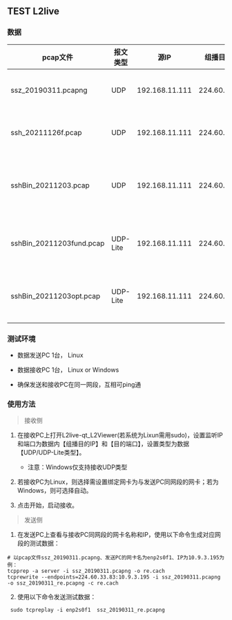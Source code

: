 ## TEST L2live

### 数据

pcap文件 | 报文类型 | 源IP |组播目的IP|目的端口| 内容 |行情日期|行情消息总数
----------|-----|------|-------|---|---|------|---------|
ssz_20190311.pcapng  |UDP|192.168.11.111|224.60.33.83|8888| APEX 深圳L2行情|2019/03/11|665404
ssh_20211126f.pcap |UDP|192.168.11.111|224.60.33.83|8888| APEX 上海L2行情|2021/11/26|332708
sshBin_20211203.pcap|UDP|192.168.11.111|224.60.33.83|8888| APEX 上海L1行情(指数、股票)|2021/12/03| 10749
sshBin_20211203fund.pcap|UDP-Lite|192.168.11.111|224.60.33.83|8888| APEX 上海L1行情(基金)|2021/12/03| 1857
sshBin_20211203opt.pcap|UDP-Lite|192.168.11.111|224.60.33.83|8888| APEX 上海L1行情(期权)|2021/12/03| 11012

### 测试环境

* 数据发送PC 1台， Linux

* 数据接收PC 1台， Linux or Windows

* 确保发送和接收PC在同一网段，互相可ping通

### 使用方法

> 接收侧

1. 在接收PC上打开L2live-qt_L2Viewer(若系统为Lixun需用sudo)，设置监听IP和端口为数据内【组播目的IP】和【目的端口】，设置类型为数据【UDP/UDP-Lite类型】。

    * 注意：Windows仅支持接收UDP类型

2. 若接收PC为Linux，则选择需设置绑定网卡为与发送PC同网段的网卡；若为Windows，则可选择自动。

3. 点击开始，启动接收。

> 发送侧

1. 在发送PC上查看与接收PC同网段的网卡名称和IP，使用以下命令生成对应网段的测试数据：

```shell
# 以pcap文件ssz_20190311.pcapng、发送PC的网卡名为enp2s0f1、IP为10.9.3.195为例：
tcpprep -a server -i ssz_20190311.pcapng -o re.cach
tcprewrite --endpoints=224.60.33.83:10.9.3.195 -i ssz_20190311.pcapng -o ssz_20190311_re.pcapng -c re.cach
```

2. 使用以下命令发送测试数据：

```shell
 sudo tcpreplay -i enp2s0f1  ssz_20190311_re.pcapng
```
